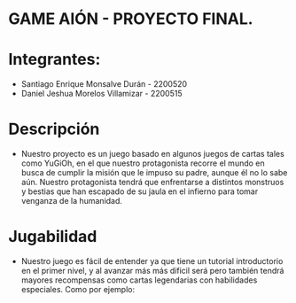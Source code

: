 # GAME AIÓN - PROYECTO FINAL.
# Integrantes:
- Santiago Enrique Monsalve Durán - 2200520
- Daniel Jeshua Morelos Villamizar - 2200515
# Descripción
- Nuestro proyecto es un juego basado en algunos juegos de cartas tales como YuGiOh, en el que nuestro protagonista recorre el mundo en busca de cumplir la misión que le impuso su padre, aunque él no lo sabe aún. Nuestro protagonista tendrá que enfrentarse a distintos monstruos y bestias que han escapado de su jaula en el infierno para tomar venganza de la humanidad.
# Jugabilidad
- Nuestro juego es fácil de entender ya que tiene un tutorial introductorio en el primer nivel, y al avanzar más  más dificil será pero también tendrá mayores recompensas como cartas legendarias con habilidades especiales. Como por ejemplo:



